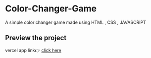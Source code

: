 # Color-Changer-Game

A simple color changer game  made using HTML , CSS , JAVASCRIPT

##  Preview the project

vercel app link👉 
[click here](https://vercel.com/ujjwal-rais-projects/color-changer-game)




